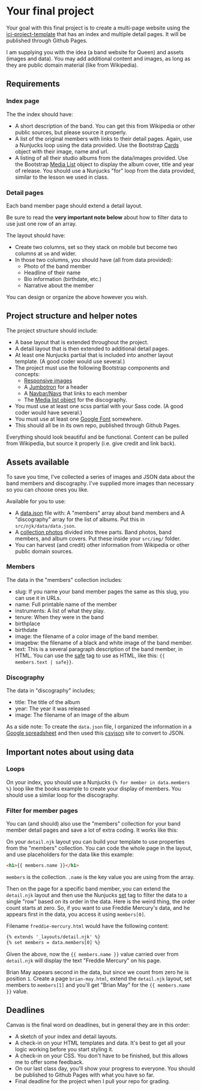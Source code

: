# Your final project

Your goal with this final project is to create a multi-page website using the [icj-project-template](https://github.com/utdata/icj-project-template) that has an index and multiple detail pages. It will be published through Github Pages.

I am supplying you with the idea (a band website for Queen) and assets (images and data). You may add additional content and images, as long as they are public domain material (like from Wikipedia).

## Requirements

### Index page

The the index should have:

- A short description of the band. You can get this from Wikipedia or other public sources, but please source it properly.
- A list of the original members with links to their detail pages. Again, use a Nunjucks loop using the data provided. Use the Bootstrap [Cards]() object with their image, name and url.
- A listing of all their studio albums from the data/images provided. Use the Bootstrap [Media List](https://getbootstrap.com/docs/4.1/layout/media-object/#media-list) object to display the album cover, title and year of release. You should use a Nunjucks "for" loop from the data provided, similar to the lesson we used in class.

### Detail pages

Each band member page should extend a detail layout.

Be sure to read the **very important note below** about how to filter data to use just one row of an array.

The layout should have:

- Create two columns, set so they stack on mobile but become two columns at `sm` and wider.
- In those two columns, you should have (all from data provided):
  - Photo of the band member
  - Headline of their name
  - Bio information (birthdate, etc.)
  - Narrative about the member

You can design or organize the above however you wish.

## Project structure and helper notes

The project structure should include:

- A base layout that is extended throughout the project.
- A detail layout that is then extended to additional detail pages.
- At least one Nunjucks partial that is included into another layout template. (A good coder would use several.)
- The project must use the following Bootstrap components and concepts:
  - [Responsive images](https://getbootstrap.com/docs/4.1/content/images/)
  - A [Jumbotron](https://getbootstrap.com/docs/4.1/components/jumbotron/) for a header
  - A [Navbar/Navs](https://getbootstrap.com/docs/4.1/components/navbar/) that links to each member
  - The [Media list object](https://getbootstrap.com/docs/4.1/layout/media-object/#media-list) for the discography.
- You must use at least one scss partial with your Sass code. (A good coder would have several.)
- You must use at least one [Google Font](https://fonts.google.com/) somewhere.
- This should all be in its own repo, published through Github Pages.

Everything should look beautiful and be functional. Content can be pulled from Wikipedia, but source it properly (i.e. give credit and link back).

## Assets available

To save you time, I've collected a series of images and JSON data about the band members and discography. I've supplied more images than necessary so you can choose ones you like.

Available for you to use:

- A [data.json](data.json) file with: A "members" array about band members and A "discography" array for the list of albums. Put this in `src/njk/data/data.json`.
- A [collection photos](img.zip) divided into three parts. Band photos, band members, and album covers. Put these inside your `src/img/` folder.
- You can harvest (and credit) other information from Wikipedia or other public domain sources.

### Members

The data in the "members" collection includes:

- slug: If you name your band member pages the same as this slug, you can use it in URLs.
- name: Full printable name of the member
- instruments: A list of what they play.
- tenure: When they were in the band
- birthplace
- birthdate
- image: the filename of a color image of the band member.
- imagebw: the filename of a black and white image of the band member.
- text: This is a several paragraph description of the band member, in HTML. You can use the [safe](https://mozilla.github.io/nunjucks/templating.html#safe) tag to use as HTML, like this: `{{ members.text | safe}}`.

### Discography

The data in "discography" includes;

- title: The title of the album
- year: The year it was released
- image: The filename of an image of the album

As a side note: To create the `data.json` file, I organized the information in a [Google spreadsheet](https://drive.google.com/open?id=1rT71c8CXtx3x2ak6nawjpAGukLNLo1lrbLuvjvZ9zFE) and then used this [csvjson](https://www.csvjson.com/csv2json) site to convert to JSON.

## Important notes about using data

### Loops

On your index, you should use a Nunjucks `{% for member in data.members %}` loop like the books example to create your display of members. You should use a similar loop for the discography.

### Filter for member pages

You can (and should) also use the "members" collection for your band member detail pages and save a lot of extra coding. It works like this:

On your `detail.njk` layout you can build your template to use properties from the "members" collection. You can code the whole page in the layout, and use placeholders for the data like this example:

```html
<h1>{{ members.name }}</h1>
```

`members` is the collection. `.name` is the key value you are using from the array.

Then on the page for a specific band member, you can extend the `detail.njk` layout and then use the Nunjucks [set](https://mozilla.github.io/nunjucks/templating.html#set) tag to filter the data to a single "row" based on its order in the data. Here is the weird thing, the order count starts at zero. So, if you want to use Freddie Mercury's data, and he appears first in the data, you access it using `members[0]`.

Filename `freddie-mercury.html` would have the following content:

```html
{% extends '_layouts/detail.njk' %}
{% set members = data.members[0] %}
```

Given the above, now the `{{ members.name }}` value carried over from `detail.njk` will display the text "Freddie Mercury" on his page.

Brian May appears second in the data, but since we count from zero he is position `1`. Create a page `brian-may.html`, extend the `detail.njk` layout, set members to `members[1]` and you'll get "Brian May" for the `{{ members.name }}` value.

## Deadlines

Canvas is the final word on deadlines, but in general they are in this order:

- A sketch of your index and detail layouts.
- A check-in on your HTML templates and data. It's best to get all your logic working before you start styling it.
- A check-in on your CSS. You don't have to be finished, but this allows me to offer some feedback.
- On our last class day, you'll show your progress to everyone. You should be published to Github Pages with what you have so far.
- Final deadline for the project when I pull your repo for grading.
